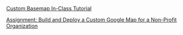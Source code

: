 [Custom Basemap In-Class Tutorial](CustomBasemapTutorial.md)

[Assignment: Build and Deploy a Custom Google Map for a Non-Profit Organization](CustomGoogleMap.md)
